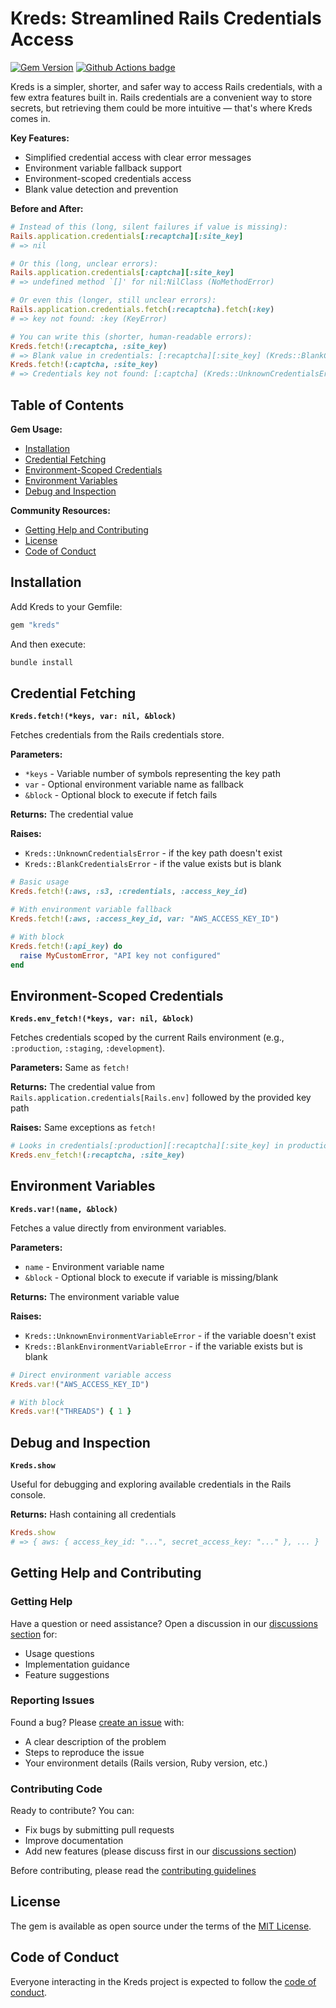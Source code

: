 # Kreds: Streamlined Rails Credentials Access

[![Gem Version](https://badge.fury.io/rb/kreds.svg)](http://badge.fury.io/rb/kreds)
[![Github Actions badge](https://github.com/enjaku4/kreds/actions/workflows/ci.yml/badge.svg)](https://github.com/enjaku4/kreds/actions/workflows/ci.yml)

Kreds is a simpler, shorter, and safer way to access Rails credentials, with a few extra features built in. Rails credentials are a convenient way to store secrets, but retrieving them could be more intuitive — that's where Kreds comes in.

**Key Features:**

- Simplified credential access with clear error messages
- Environment variable fallback support
- Environment-scoped credentials access
- Blank value detection and prevention

**Before and After:**

```ruby
# Instead of this (long, silent failures if value is missing):
Rails.application.credentials[:recaptcha][:site_key]
# => nil

# Or this (long, unclear errors):
Rails.application.credentials[:captcha][:site_key]
# => undefined method `[]' for nil:NilClass (NoMethodError)

# Or even this (longer, still unclear errors):
Rails.application.credentials.fetch(:recaptcha).fetch(:key)
# => key not found: :key (KeyError)

# You can write this (shorter, human-readable errors):
Kreds.fetch!(:recaptcha, :site_key)
# => Blank value in credentials: [:recaptcha][:site_key] (Kreds::BlankCredentialsError)
Kreds.fetch!(:captcha, :site_key)
# => Credentials key not found: [:captcha] (Kreds::UnknownCredentialsError)
```

## Table of Contents

**Gem Usage:**
  - [Installation](#installation)
  - [Credential Fetching](#credential-fetching)
  - [Environment-Scoped Credentials](#environment-scoped-credentials)
  - [Environment Variables](#environment-variables)
  - [Debug and Inspection](#debug-and-inspection)

**Community Resources:**
  - [Getting Help and Contributing](#getting-help-and-contributing)
  - [License](#license)
  - [Code of Conduct](#code-of-conduct)

## Installation

Add Kreds to your Gemfile:

```ruby
gem "kreds"
```

And then execute:

```bash
bundle install
```

## Credential Fetching

**`Kreds.fetch!(*keys, var: nil, &block)`**

Fetches credentials from the Rails credentials store.

**Parameters:**
- `*keys` - Variable number of symbols representing the key path
- `var` - Optional environment variable name as fallback
- `&block` - Optional block to execute if fetch fails

**Returns:** The credential value

**Raises:**
- `Kreds::UnknownCredentialsError` - if the key path doesn't exist
- `Kreds::BlankCredentialsError` - if the value exists but is blank

```ruby
# Basic usage
Kreds.fetch!(:aws, :s3, :credentials, :access_key_id)

# With environment variable fallback
Kreds.fetch!(:aws, :access_key_id, var: "AWS_ACCESS_KEY_ID")

# With block
Kreds.fetch!(:api_key) do
  raise MyCustomError, "API key not configured"
end
```

## Environment-Scoped Credentials

**`Kreds.env_fetch!(*keys, var: nil, &block)`**

Fetches credentials scoped by the current Rails environment (e.g., `:production`, `:staging`, `:development`).

**Parameters:** Same as `fetch!`

**Returns:** The credential value from `Rails.application.credentials[Rails.env]` followed by the provided key path

**Raises:** Same exceptions as `fetch!`

```ruby
# Looks in credentials[:production][:recaptcha][:site_key] in production
Kreds.env_fetch!(:recaptcha, :site_key)
```

## Environment Variables

**`Kreds.var!(name, &block)`**

Fetches a value directly from environment variables.

**Parameters:**
- `name` - Environment variable name
- `&block` - Optional block to execute if variable is missing/blank

**Returns:** The environment variable value

**Raises:**
- `Kreds::UnknownEnvironmentVariableError` - if the variable doesn't exist
- `Kreds::BlankEnvironmentVariableError` - if the variable exists but is blank

```ruby
# Direct environment variable access
Kreds.var!("AWS_ACCESS_KEY_ID")

# With block
Kreds.var!("THREADS") { 1 }
```

## Debug and Inspection

**`Kreds.show`**

Useful for debugging and exploring available credentials in the Rails console.

**Returns:** Hash containing all credentials

```ruby
Kreds.show
# => { aws: { access_key_id: "...", secret_access_key: "..." }, ... }
```

## Getting Help and Contributing

### Getting Help
Have a question or need assistance? Open a discussion in our [discussions section](https://github.com/enjaku4/kreds/discussions) for:
- Usage questions
- Implementation guidance
- Feature suggestions

### Reporting Issues
Found a bug? Please [create an issue](https://github.com/enjaku4/kreds/issues) with:
- A clear description of the problem
- Steps to reproduce the issue
- Your environment details (Rails version, Ruby version, etc.)

### Contributing Code
Ready to contribute? You can:
- Fix bugs by submitting pull requests
- Improve documentation
- Add new features (please discuss first in our [discussions section](https://github.com/enjaku4/kreds/discussions))

Before contributing, please read the [contributing guidelines](https://github.com/enjaku4/kreds/blob/master/CONTRIBUTING.md)

## License

The gem is available as open source under the terms of the [MIT License](https://github.com/enjaku4/kreds/blob/master/LICENSE.txt).

## Code of Conduct

Everyone interacting in the Kreds project is expected to follow the [code of conduct](https://github.com/enjaku4/kreds/blob/master/CODE_OF_CONDUCT.md).
